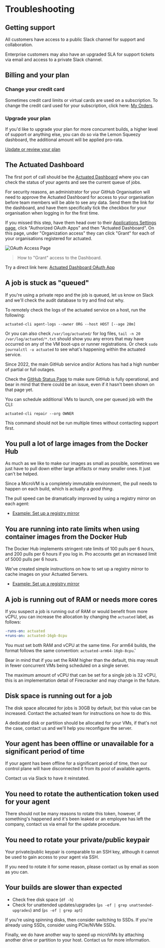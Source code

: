 # Troubleshooting

## Getting support

All customers have access to a public Slack channel for support and collaboration.

Enterprise customers may also have an upgraded SLA for support tickets via email and access to a private Slack channel.

## Billing and your plan

### Change your credit card

Sometimes credit card limits or virtual cards are used on a subscription. To change the credit card used for your subscription, click here: [My Orders](https://app.lemonsqueezy.com/my-orders).

### Upgrade your plan

If you'd like to upgrade your plan for more concurrent builds, a higher level of support or anything else, you can do so via the Lemon Squeezy dashboard, the additional amount will be applied pro-rata.

[Update or review your plan](https://openfaas.lemonsqueezy.com/billing)

## The Actuated Dashboard

The first port of call should be the [Actuated Dashboard](https://dashboard.actuated.dev) where you can check the status of your agents and see the current queue of jobs.

For security reasons, an administrator for your GitHub Organisation will need to approve the Actuated Dashboard for access to your organisation before team members will be able to see any data. Send them the link for the dashboard, and have them specifically tick the checkbox for your organisation when logging in for the first time.

If you missed this step, have them head over to their [Applications Settings page](https://github.com/settings/apps/authorizations), click "Authorized OAuth Apps" and then "Actuated Dashboard". On this page, under "Organization access" they can click "Grant" for each of your organisations registered for actuated.

![OAuth Access Page](/images/oauth-dashboard-access.png)
> How to "Grant" access to the Dashboard.

Try a direct link here: [Actuated Dashboard OAuth App](https://github.com/settings/connections/applications/8c5dc5d9750ff2a8396a)

## A job is stuck as "queued"

If you're using a private repo and the job is queued, let us know on Slack and we'll check the audit database to try and find out why.

To remotely check the logs of the actuated service on a host, run the following:

```
actuated-cli agent-logs --owner ORG --host HOST [--age 20m]
```

Or you can also check `/var/log/actuated/` for log files, `tail -n 20 /var/log/actuated/*.txt` should show you any errors that may have occurred on any of the VM boot-ups or runner registrations. Or check `sudo journalctl -u actuated` to see what's happening within the actuated service.

Since 2022, the main GitHub service and/or Actions has had a high number of partial or full outages.

Check the [GitHub Status Page](https://www.githubstatus.com/) to make sure GitHub is fully operational, and bear in mind that there could be an issue, even if it hasn't been shown on that page yet.

You can schedule additional VMs to launch, one per queued job with the CLI:

```
actuated-cli repair --org OWNER
```

This command should not be run multiple times without contacting support first.

## You pull a lot of large images from the Docker Hub

As much as we like to make our images as small as possible, sometimes we just have to pull down either large artifacts or many smaller ones. It just can't be helped.

Since a MicroVM is a completely immutable environment, the pull needs to happen on each build, which is actually a *good thing*.

The pull speed can be dramatically improved by using a registry mirror on each agent:

* [Example: Set up a registry mirror](/tasks/registry-mirror)

## You are running into rate limits when using container images from the Docker Hub

The Docker Hub implements stringent rate limits of 100 pulls per 6 hours, and 200 pulls per 6 hours if you log in. Pro accounts get an increased limit of 5000 pulls per 6 hours.

We've created simple instructions on how to set up a registry mirror to cache images on your Actuated Servers.

* [Example: Set up a registry mirror](/tasks/registry-mirror)

## A job is running out of RAM or needs more cores

If you suspect a job is running out of RAM or would benefit from more vCPU, you can increase the allocation by changing the `actuated` label, as follows:

```yaml
-runs-on: actuated
+runs-on: actuated-16gb-8cpu
```

You must set both RAM and vCPU at the same time. For arm64 builds, the format follows the same convention: `actuated-arm64-16gb-8cpu`.'

Bear in mind that if you set the RAM higher than the default, this may result in fewer concurrent VMs being scheduled on a single server.

The maximum amount of vCPU that can be set for a single job is 32 vCPU, this is an implementation detail of Firecracker and may change in the future.

## Disk space is running out for a job

The disk space allocated for jobs is 30GB by default, but this value can be increased. Contact the actuated team for instructions on how to do this.

A dedicated disk or partition should be allocated for your VMs, if that's not the case, contact us and we'll help you reconfigure the server.

## Your agent has been offline or unavailable for a significant period of time

If your agent has been offline for a significant period of time, then our control plane will have disconnected it from its pool of available agents.

Contact us via Slack to have it reinstated.

## You need to rotate the authentication token used for your agent

There should not be many reasons to rotate this token, however, if something's happened and it's been leaked or an employee has left the company, contact us via email for the update procedure.

## You need to rotate your private/public keypair

Your private/public keypair is comparable to an SSH key, although it cannot be used to gain access to your agent via SSH.

If you need to rotate it for some reason, please contact us by email as soon as you can.

## Your builds are slower than expected

* Check free disk space (`df -h`)
* Check for unattended updates/upgrades (`ps -ef | grep unattended-upgrades`) and (`ps -ef | grep apt`)

If you're using spinning disks, then consider switching to SSDs. If you're already using SSDs, consider using PCIe/NVMe SSDs.

Finally, we do have another way to speed up microVMs by attaching another drive or partition to your host. Contact us for more information.
